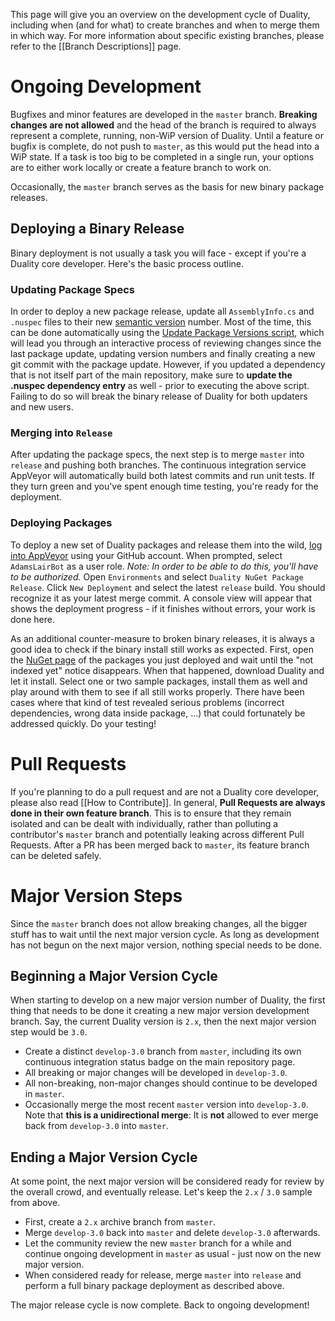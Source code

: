 This page will give you an overview on the development cycle of Duality, including when (and for what) to create branches and when to merge them in which way. For more information about specific existing branches, please refer to the [[Branch Descriptions]] page.

# Ongoing Development

Bugfixes and minor features are developed in the `master` branch. **Breaking changes are not allowed** and the head of the branch is required to always represent a complete, running, non-WiP version of Duality. Until a feature or bugfix is complete, do not push to `master`, as this would put the head into a WiP state. If a task is too big to be completed in a single run, your options are to either work locally or create a feature branch to work on. 

Occasionally, the `master` branch serves as the basis for new binary package releases.

## Deploying a Binary Release

Binary deployment is not usually a task you will face - except if you're a Duality core developer. Here's the basic process outline.

### Updating Package Specs

In order to deploy a new package release, update all `AssemblyInfo.cs` and `.nuspec` files to their new [semantic version](http://semver.org/) number. Most of the time, this can be done automatically using the [Update Package Versions script](https://github.com/AdamsLair/duality/tree/master/Build/Scripts), which will lead you through an interactive process of reviewing changes since the last package update, updating version numbers and finally creating a new git commit with the package update. However, if you updated a dependency that is not itself part of the main repository, make sure to **update the .nuspec dependency entry** as well - prior to executing the above script. Failing to do so will break the binary release of Duality for both updaters and new users.

### Merging into `Release`

After updating the package specs, the next step is to merge `master` into `release` and pushing both branches. The continuous integration service AppVeyor will automatically build both latest commits and run unit tests. If they turn green and you've spent enough time testing, you're ready for the deployment.

### Deploying Packages

To deploy a new set of Duality packages and release them into the wild, [log into AppVeyor](https://ci.appveyor.com/projects) using your GitHub account. When prompted, select `AdamsLairBot` as a user role. _Note: In order to be able to do this, you'll have to be authorized._ Open `Environments` and select `Duality NuGet Package Release`. Click `New Deployment` and select the latest `release` build. You should recognize it as your latest merge commit. A console view will appear that shows the deployment progress - if it finishes without errors, your work is done here.

As an additional counter-measure to broken binary releases, it is always a good idea to check if the binary install still works as expected. First, open the [NuGet page](https://www.nuget.org/packages/AdamsLair.Duality) of the packages you just deployed and wait until the "not indexed yet" notice disappears. When that happened, download Duality and let it install. Select one or two sample packages, install them as well and play around with them to see if all still works properly. There have been cases where that kind of test revealed serious problems (incorrect dependencies, wrong data inside package, ...) that could fortunately be addressed quickly. Do your testing!

# Pull Requests

If you're planning to do a pull request and are not a Duality core developer, please also read [[How to Contribute]]. In general, **Pull Requests are always done in their own feature branch**. This is to ensure that they remain isolated and can be dealt with individually, rather than polluting a contributor's `master` branch and potentially leaking across different Pull Requests. After a PR has been merged back to `master`, its feature branch can be deleted safely.

# Major Version Steps

Since the `master` branch does not allow breaking changes, all the bigger stuff has to wait until the next major version cycle. As long as development has not begun on the next major version, nothing special needs to be done.

## Beginning a Major Version Cycle

When starting to develop on a new major version number of Duality, the first thing that needs to be done it creating a new major version development branch. Say, the current Duality version is `2.x`, then the next major version step would be `3.0`. 

- Create a distinct `develop-3.0` branch from `master`, including its own continuous integration status badge on the main repository page.
- All breaking or major changes will be developed in `develop-3.0`.
- All non-breaking, non-major changes should continue to be developed in `master`.
- Occasionally merge the most recent `master` version into `develop-3.0`. Note that **this is a unidirectional merge**: It is **not** allowed to ever merge back from `develop-3.0` into `master`.

## Ending a Major Version Cycle

At some point, the next major version will be considered ready for review by the overall crowd, and eventually release. Let's keep the `2.x` / `3.0` sample from above.

- First, create a `2.x` archive branch from `master`.
- Merge `develop-3.0` back into `master` and delete `develop-3.0` afterwards.
- Let the community review the new `master` branch for a while and continue ongoing development in `master` as usual - just now on the new major version.
- When considered ready for release, merge `master` into `release` and perform a full binary package deployment as described above.

The major release cycle is now complete. Back to ongoing development!